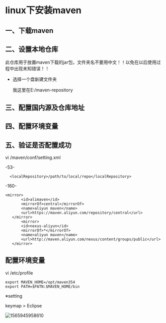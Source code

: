 # linux下安装maven

## 一、下载maven

## 二、设置本地仓库

此仓库用于放置maven下载的jar包，文件夹名不要用中文！！以免在以后使用过程中出现未知错误！！

- 选择一个盘新建文件夹

  我这里在E:/maven-repository

## 三、配置国内源及仓库地址

## 四、配置环境变量

## 五、验证是否配置成功

vi  /maven/conf/setting.xml

-53-

````
  <localRepository>/path/to/local/repo</localRepository>
````



-160-

 ````
<mirror>
        <id>alimaven</id>
        <mirrorOf>central</mirrorOf>
        <name>aliyun maven</name>
        <url>https://maven.aliyun.com/repository/central</url>
    </mirror>
	 	<mirror>
		<id>nexus-aliyun</id>  
		<mirrorOf>*</mirrorOf>  
		<name>aliyun maven</name>  
		<url>http://maven.aliyun.com/nexus/content/groups/public</url>  
	</mirror>
 ````

## 配置环境变量

vi  /etc/profile

````
export MAVEN_HOME=/opt/maven354
export PATH=$PATN:$MAVEN_HOME/bin
````

※setting

keymap  >   Eclipse

![1565945958610](C:\Users\王先生\AppData\Roaming\Typora\typora-user-images\1565945958610.png)